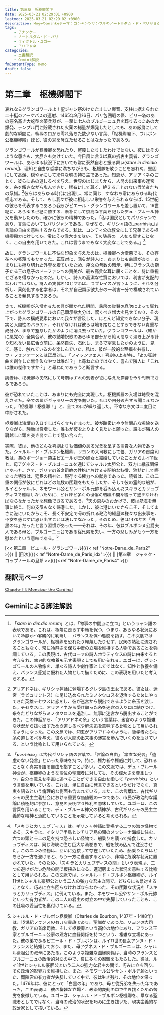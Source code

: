```yaml
---
title: 第三章　枢機卿閣下
date: 2025-03-21 02:29:01 +0900
lastmod: 2025-03-21 02:29:02 +0900
description: Hugoのanankeテーマ：コンテンツサンプルのノートルダム・ド・パリから引用のチャプター3
tags:
    - アナンケー
    - ノートルダム・ド・パリ
    - ヴィクトル・ユゴー
    - アリアドネ
categories:
    - 文書翻訳
    - Gemini解説
fmContentType: memo
draft: false
---
```


# 第三章　枢機卿閣下
  
哀れなるグランゴワールよ！聖ジャン祭のけたたましい爆音、支柱に据えられた二十挺のアーケバスの連射、1465年9月26日、パリ包囲戦の際、ビリー塔のあの悪名高き大蛇型火薬兵器が、一撃に七人のブルゴーニュ兵を葬り去ったあの大爆発、テンプル門に貯蔵された火薬の総量が爆発したとしても、あの厳粛にして劇的な瞬間に、執事の口から零れ落ちた数少ない言葉、「枢機卿閣下、ブルボン公枢機卿殿」ほど、彼の耳を苛立たせることはなかったであろう。
<!--more-->
グランゴワールが枢機卿を恐れたり、軽蔑したりしたわけではない。彼にはそのような弱さも、大胆さも欠けていた。今日風に言えば真の折衷主義者、グランゴワールは、あらゆる状況下においても常に泰然自若と振る舞い(*stare in dimidio rerum*[^1])、理知と自由な哲学に満ちながらも、枢機卿を敬うことを忘れぬ、堅固にして高潔、穏やかにして冷静な魂の持ち主であった。知恵が、アリアドネのごとく、彼らに糸の道しるべを与え、世界のはじまりから、人間の出来事の迷宮を、糸を解きながら歩んできた、稀有にして尊く、絶えることのない哲学者たちの系譜。[^2]彼らはあらゆる時代に出現し、常に同じ、すなわち常にあらゆる時代相応である。そして、もし我々が彼に相応しい栄誉を与えられるならば、15世紀の彼らを代表するであろう我らがピエール・グランゴワールを差し置いて、16世紀に、あらゆる世紀に値する、素朴にして崇高な言葉を記したデュ・ブルール神父を動かしたのも、確かに彼らの精神であった。「私は国民としてパリジャンであり、言葉においてもパリジャンである。なぜなら、ギリシャ語の_parrhisia_は言論の自由を意味するからである。私は、コンティ公の叔父にして兄弟である枢機卿殿方に対しても、常にその偉大さを敬い、その随員の一人をも冒すことなく、この自由を用いてきた。これは言うまでもなく大変なことである。」[^3]
  
故に、グランゴワールに不快な印象を与えたのは、枢機卿への憎悪でも、その存在への軽蔑でもなかった。正反対に、我らが詩人は、あまりにも良識があり、あまりにも擦り切れた外套を着ていたため、序文の無数の暗示、特にフランスの獅子たる王の息子のドーファンへの賛美が、最も高貴な耳に届くことを、特に重視せざるを得なかったのだ。しかし、詩人の高潔な性質においては、利害が支配的なわけではない。詩人の実体を10とすれば、ラブレイスが言うように、それを分析し、薬剤化する化学者は、それが自己顕示欲九分の一利害一分で構成されていることを発見するであろう。
  
さて、枢機卿が入場するため扉が開かれた瞬間、民衆の賞賛の息吹によって膨れ上がったグランゴワールの自己顕示欲九分は、驚くべき増大を見せており、その下で、詩人の構成要素において我々が言及した、ほとんど知覚できない分子、現実と人間性のバラスト、それがなければ彼らは地を踏むことすらできない貴重な成分が、まるで窒息したかのように消え去っていた。グランゴワールは、（確かに悪党の）全集合が、彼の結婚祝歌のあらゆる部分から絶え間なく湧き上がる計り知れない長広舌の前に、呆然自失、石化し、まるで窒息したかのように、見て、感じ、触れているのを楽しんでいた。私は、彼が一般的な至福を共有し、ラ・フォンテーヌとは正反対に、「フィレンツェ人」喜劇の上演時に「あの狂詩曲を創作した無作法なやつは誰だ？」と尋ねたのではなく、喜んで隣人に「これは誰の傑作ですか？」と尋ねたであろうと断言する。
  
読者は、枢機卿の突然にして時期はずれの到着が彼に与えた影響を今や判断できるであろう。
  
彼が恐れていたことは、あまりにも完全に実現した。枢機卿殿の入場は聴衆を混乱させた。全ての頭がギャラリーの方を向いた。もはや自分の声すら聞こえなかった。「枢機卿！枢機卿！」と、全ての口が繰り返した。不幸な序文は二度目に中断された。
  
枢機卿は演壇の入口でしばらく立ち止まった。彼が聴衆にやや無関心な視線を送りながら、騒動は倍増した。誰もが彼をよりよく見たいと願った。誰もが隣人の肩越しに頭を突き出すことで競い合った。
  
実際、彼は、他のどんな喜劇よりも価値のある光景を呈する高貴な人物であった。シャルル・ド・ブルボン枢機卿、リヨンの大司教にして伯、ガリアの首席司教は、弟のボージョー領主ピエールが王の嫡女と結婚していたことからルイ11世と、母アグネス・ド・ブルゴーニュを通じてシャルル太胆公と、双方に縁戚関係にあった。さて、ガリアの首席司教の性格における支配的な特徴、独特にして際立った特徴は、廷臣の精神と、現存する権力への献身であった。読者は、この二重の関係が彼にどれほどの無数の困難をもたらしたか、そして彼の霊的な船が、ルイとシャルル、ネモワール公とサン・ポル元帥を呑み込んだスキラとカリュブディスで難破しないために、どれほど多くの世俗の暗礁の間を縫って進まなければならなかったかを想像できるであろう。[^4]天の恵みのおかげで、彼は航海を無事に終え、何の支障もなく帰港した。しかし、彼は港にいたからこそ、そしてまさに港にいたからこそ、長く不安定で骨の折れる政治的経歴の様々な出来事を、不安を感じずに思い出すことは決してなかった。そのため、彼は1476年を「白黒の年」だったと言う習慣があった――それは、その年、彼はブルボンヌ公爵夫人である母と、ブルゴーニュ公である従兄弟を失い、一方の悲しみがもう一方を慰めたという意味である。[^5]

[<< 第二章　ピエール・グランゴワール]({{< ref "Notre-Dame_de_Paris2" >}}) || [目次]({{< ref "Notre-Dame_de_Paris_idx" >}}) || [第四章　ジャック・コップノールの旦那 >>]({{< ref "Notre-Dame_de_Paris4" >}})
  
## 翻訳元ページ

[Chapter III: Monsieur the Cardinal](https://ananke-theme.netlify.app/post/chapter-3/)

## Geminiによる脚注解説
  
[^1]: 「*stare in dimidio rerum*」とは、「物事の中間点に立つ」というラテン語の表現である。これは、極端に走らず中庸を保つ、つまり、あらゆる状況において冷静かつ客観的に判断し、バランスを保つ態度を指す。この文脈では、グランゴワールが、枢機卿を恐れたり軽蔑したりせず、民衆の熱狂に流されることもなく、常に冷静さを保ち中庸の立場を維持する人物であることを強調している。この表現は、古代ローマの詩人ホラティウスの詩に由来すると考えられ、古典的な教養を示す表現としても用いられる。ユゴーは、グランゴワールの人物像を、単なる詩人や劇作家としてではなく、知性と教養を備え、バランス感覚に優れた人物として描くために、この表現を用いたと考えられる。

[^2]: アリアドネは、ギリシャ神話に登場するクレタ島の王女である。彼女は、迷宮（ラビュリントス）に閉じ込められたミノタウロスを退治するためにやってきた英雄テセウスに恋をし、彼が迷宮から脱出できるように糸玉を渡した。テセウスは、アリアドネから受け取った糸を迷宮の入り口に結びつけ、糸をたどりながらミノタウロスを退治し、無事に迷宮から脱出することができた。この神話から、「アリアドネの糸」という言葉は、迷宮のような複雑な状況から抜け出すための道しるべや解決策を意味する比喩として用いられるようになった。この文脈では、知恵がアリアドネのように、哲学者たちに糸の道しるべを与え、彼らが人間の出来事の迷宮を歩んでいくのを助けている、という比喩として用いられている。

[^3]: 「_parrhisia_」は古代ギリシャ語の言葉で、「言論の自由」「率直な発言」「遠慮のない発言」といった意味を持つ。特に、権力者や権威に対して、恐れることなく真実を語る自由を指すことが多い。この文脈では、デュ・ブルール神父が、枢機卿のような高位の聖職者に対しても、その偉大さを尊重しつつ、自分の意見を率直に述べることができる自由を指して「_parrhisia_」という言葉を用いている。これは、単に自由に発言できるというだけでなく、真実を語るという倫理的な側面も含まれている。また、この言葉は、古代ギリシャの民主主義社会における重要な価値観の一つであり、市民が政治的な議論に積極的に参加し、意見を表明する権利を意味していた。ユゴーは、この言葉を用いることで、デュ・ブルール神父の精神が、古代ギリシャの民主主義的な精神と通底していることを示唆していると考えられる。

[^4]: 「スキラとカリュブディス」は、ギリシャ神話に登場する二つの海の怪物である。スキラは、イタリア半島とシチリア島の間のメッシーナ海峡に住む、六つの頭と十二の足を持つ恐ろしい怪物で、船乗りを襲って捕食した。カリュブディスは、同じ海峡に住む巨大な渦巻きで、船を飲み込んで沈没させた。この二つの怪物は、互いに近接して存在していたため、船乗りたちはどちらか一方を避けると、もう一方に遭遇するという、非常に危険な状況に置かれていた。そのため、「スキラとカリュブディスの間」という表現は、二つの避けがたい危険の間で板挟みになる、進退窮まった状況を意味する比喩として用いられる。この文脈では、シャルル・ド・ブルボン枢機卿が、ルイ11世とシャルル豪胆公という二人の強力な君主の間で、どちらにも敵対することなく、巧みに立ち回らなければならなかった、その困難な状況を「スキラとカリュブディス」に例えている。また、ネモワール公やサン・ポル元帥といった有力者が、この二人の君主の対立の中で失脚していったことも、この比喩の妥当性を裏付けている。

[^5]: シャルル・ド・ブルボン枢機卿（Charles de Bourbon, 1437年 - 1488年）は、15世紀フランスの有力な貴族であり、聖職者であった。リヨンの大司教、ガリアの首席司教、そして枢機卿という高位の地位にあり、フランス王家とブルゴーニュ公家の双方に血縁関係を持つという、複雑な立場にあった。彼の弟であるピエール・ド・ブルボンは、ルイ11世の長女アンヌ・ド・フランスと結婚しており、また、母アグネス・ド・ブルゴーニュは、シャルル豪胆公の叔母にあたる。このような複雑な血縁関係は、当時のフランスとブルゴーニュの政治的対立の中で、彼に多くの困難をもたらした。彼は、ルイ11世とシャルル豪胆公という二人の強力な君主の間で、巧みに立ち回り、その政治的影響力を維持した。また、ネモワール公やサン・ポル元帥といった、両陣営の有力者が失脚していく中で、彼は生き残り、その地位を保った。1476年は、彼にとって「白黒の年」であり、母と従兄弟を失った年であった。この表現は、彼の複雑な立場と、政治的変動の中で生き抜くための苦労を象徴している。ユゴーは、シャルル・ド・ブルボン枢機卿を、単なる聖職者としてではなく、当時の政治的状況を巧みに生き抜いた、現実主義的な政治家として描いている。


